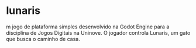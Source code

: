 # lunaris
m jogo de plataforma simples desenvolvido na Godot Engine para a disciplina de Jogos Digitais na Uninove. O jogador controla Lunaris, um gato que busca o caminho de casa.
